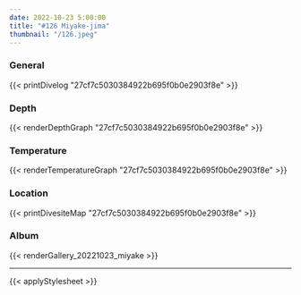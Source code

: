 ```yaml
---
date: 2022-10-23 5:00:00
title: "#126 Miyake-jima"
thumbnail: "/126.jpeg"
---
```


### General

{{< printDivelog "27cf7c5030384922b695f0b0e2903f8e" >}}

### Depth

{{< renderDepthGraph "27cf7c5030384922b695f0b0e2903f8e" >}}

### Temperature

{{< renderTemperatureGraph "27cf7c5030384922b695f0b0e2903f8e" >}}

### Location

{{< printDivesiteMap "27cf7c5030384922b695f0b0e2903f8e" >}}

### Album

{{< renderGallery_20221023_miyake >}}

---

{{< applyStylesheet >}}
